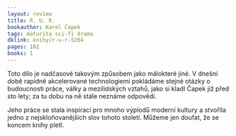 ```yaml
---
layout: review
title: R. U. R.
bookauthor: Karel Čapek
tags: maturita sci-fi drama 
dklink: knihy/r-u-r-5204
pages: 102
books: 1
---
```


Toto dílo je nadčasové takovým způsobem jako málokteré jiné. V dnešní době rapidně akcelerované technologiemi pokládáme stejné otázky o budoucnosti práce, války a mezilidských vztahů, jako si kladl Čapek již před sto lety; za tu dobu na ně stále neznáme odpovědi.

Jeho práce se stala inspirací pro mnoho výplodů moderní kultury a stvořila jedno z nejskloňovanějších slov tohoto století. Můžeme jen doufat, že se koncem knihy pletl.